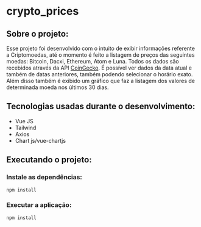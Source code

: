 # crypto_prices

## Sobre o projeto:
Esse projeto foi desenvolvido com o intuito de exibir informações referente a Criptomoedas, até o momento é feito a listagem de preços das seguintes moedas: 
Bitcoin, Dacxi, Ethereum, Atom e Luna. Todos os dados são recebidos através da API [CoinGecko](https://www.coingecko.com/pt/api/documentation). 
É possível ver dados da data atual e também de datas anteriores, também podendo selecionar o horário exato. Além disso também é exibido um gráfico
que faz a listagem dos valores de determinada moeda nos últimos 30 dias. 

## Tecnologias usadas durante o desenvolvimento:
<ul>
  <li>Vue JS</li>
  <li>Tailwind</li>
  <li>Axios</li>
  <li>Chart js/vue-chartjs</li>
</ul>

## Executando o projeto:

### Instale as dependências: 
```
npm install
```

### Executar a aplicação: 
```
npm install
```
